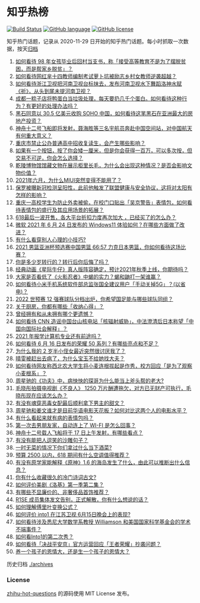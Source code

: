 # 知乎热榜
[![Build Status](https://github.com/ToWeLong/zhihu-hot-questions/workflows/CI/badge.svg)](https://github.com/ToWeLong/zhihu-hot-questions/actions)
[![GitHub language](https://img.shields.io/badge/language-golang-orange.svg)](https://golang.org/)
[![GitHub license](https://img.shields.io/github/license/ToWeLong/zhihu-hot-questions)](https://github.com/ToWeLong/zhihu-hot-questions/blob/main/LICENSE)

知乎热门话题，记录从 2020-11-29 日开始的知乎热门话题。每小时抓取一次数据，按天[归档](./archives)

<!-- BEGIN -->

1. [如何看待 98 年女孩毕业后回村当支书，称「接受高等教育不是为了摆脱贫困，而是帮家乡脱贫」？](https://www.zhihu.com/question/465207940)
1. [如何看待网红芈十四教师编制考试萝卜坑被励志乡村女教师逆袭超越？](https://www.zhihu.com/question/465163742)
1. [如何看待浙江卫视把河南卫视台标抹去，发布河南卫视水下舞蹈洛神水赋《祈》，从头到尾未提河南卫视？](https://www.zhihu.com/question/465063765)
1. [成都一粽子店将鸭蛋白当垃圾处理，每天要扔几千个蛋白。如何看待这种行为？有更好的处理办法吗？](https://www.zhihu.com/question/464471406)
1. [黑石同意以 30.5 亿美元收购 SOHO 中国，如何看待这笔黑石在亚洲最大的房地产投资？](https://www.zhihu.com/question/465393675)
1. [神舟十二号飞船即将发射，聂海胜等三名宇航员奔赴中国空间站，对中国航天有何重大意义？](https://www.zhihu.com/question/465393063)
1. [重庆市禁止公办普通高中招收复读生，会产生哪些影响？](https://www.zhihu.com/question/465388410)
1. [如果有一个按钮，按了你会矮一厘米，但是你会获得一百万，可以多次按，但交易不可逆，你会怎么选择？](https://www.zhihu.com/question/367519449)
1. [乾陵博物馆馆藏文物在展示柜里长毛，为什么会出现这种情况？是否会影响文物价值？](https://www.zhihu.com/question/465179682)
1. [2021年六月，为什么MIUI突然变得不能用了？](https://www.zhihu.com/question/464439883)
1. [保罗被曝新冠检测呈阳性，此前他触发了联盟健康与安全协议，这将对太阳有怎样的影响？](https://www.zhihu.com/question/465408333)
1. [重庆一高校学生为防止外卖被偷，在校门口贴出「吴京警告」表情包，如何看待表情包的盛行及其应用场景的拓展？](https://www.zhihu.com/question/465131961)
1. [618最后一波开售，各大平台折扣力度再次加大 ，已经买了的怎么办？](https://www.zhihu.com/question/465206197)
1. [微软 2021 年 6 月 24 日发布的 Windows11 体验如何？在哪些方面做了改进？](https://www.zhihu.com/question/465279770)
1. [有什么看穿别人心理的小技巧?](https://www.zhihu.com/question/349419279)
1. [2021 男篮亚洲杯预选赛中国男篮 66:57 力克日本男篮，你如何看待这场比赛？](https://www.zhihu.com/question/465335366)
1. [你是多少岁转行的？转行后你后悔了吗？](https://www.zhihu.com/question/420770266)
1. [经典动画《星际牛仔》真人版阵容确定，预计2021年秋季上线，你期待吗？](https://www.zhihu.com/question/464080191)
1. [大家是否看低了《火影忍者》中蝎的实力？蝎和鼬打一架谁赢？](https://www.zhihu.com/question/464702791)
1. [如何看待小米手机系统软件部总监张国全建议用户「手动关掉5G」？(以省电)？](https://www.zhihu.com/question/464463766)
1. [2022 世预赛 12 强赛球队分档出炉，你希望国足能与哪些球队同组？](https://www.zhihu.com/question/465258786)
1. [关于厨房，你都有哪些「收纳心得」？](https://www.zhihu.com/question/455509376)
1. [曾经拥有和从未拥有哪个更遗憾？](https://www.zhihu.com/question/463488790)
1. [如何看待 CNN 造谣中国台山核电站「核辐射威胁」，中法澄清后日本称望「中国向国际社会解释」？](https://www.zhihu.com/question/465318332)
1. [2021 年报学计算机专业还有前途吗？](https://www.zhihu.com/question/458339006)
1. [如何看待 6 月 16 日发布的荣耀 50 系列？有哪些亮点和不足？](https://www.zhihu.com/question/464503288)
1. [为什么我的 2 岁半小侄女最近突然很讨厌我了？](https://www.zhihu.com/question/464633812)
1. [晴雯被赶出去病了，为什么宝玉不给她找大夫？](https://www.zhihu.com/question/464950110)
1. [如何看待网友称西北农大学生将小麦连根拔起是作秀，校方回应「是为了观察小麦根系」？](https://www.zhihu.com/question/465265604)
1. [周星驰的《功夫》中，病怏怏的琛哥为什么能当上斧头帮的老大?](https://www.zhihu.com/question/460071485)
1. [毛晓彤拍摄电视剧《不良人》 1250 万片酬遭拖欠，对方已无财产可执行，毛晓彤现在应该怎么办？](https://www.zhihu.com/question/465208835)
1. [有没有魂穿恶毒女配最后顺利拿下男主的甜文？](https://www.zhihu.com/question/445174404)
1. [周星驰和姜文谁才是目前华语电影天花板？如何对比这两个人的电影水平？](https://www.zhihu.com/question/463799369)
1. [有什么看起来就有病的表情包吗？](https://www.zhihu.com/question/459596154)
1. [第一次去男朋友家，自动连上了 WI-FI 是怎么回事？](https://www.zhihu.com/question/464961722)
1. [神舟十二号载人飞船将于 17 日上午发射，有哪些看点？](https://www.zhihu.com/question/465272474)
1. [有没有能把人逗笑的沙雕句子？](https://www.zhihu.com/question/465106856)
1. [一时无菜的情况下你们拿过什么当下酒菜?](https://www.zhihu.com/question/441373755)
1. [预算 2500 以内，618 期间有什么空调值得推荐？](https://www.zhihu.com/question/458511177)
1. [有没有原学家能解释《原神》1.6 的海岛发生了什么，由此可以推断出什么信息？](https://www.zhihu.com/question/465176624)
1. [你有什么收藏很久的冷门诗词古文?](https://www.zhihu.com/question/446560681)
1. [如何评价美剧《洛基》第一季第二集？](https://www.zhihu.com/question/465306226)
1. [有哪些不显廉价的、非奢侈品首饰推荐？](https://www.zhihu.com/question/38580281)
1. [R1SE 成员集体发文告别，正式解散，你有什么想说的话？](https://www.zhihu.com/question/464906683)
1. [如何理解傅里叶变换公式？](https://www.zhihu.com/question/19714540)
1. [如何评价 into1 在江苏卫视 6月15日晚会上的表现?](https://www.zhihu.com/question/465098736)
1. [如何看待涉及悉尼大学数学系教授 Williamson 和美国国家科学基金会的学术不端事件？](https://www.zhihu.com/question/464493125)
1. [如何看Into1的第二次秀？](https://www.zhihu.com/question/465218190)
1. [如何看待「决战平安京」官方运营回应「王者荣耀」抄袭问题？](https://www.zhihu.com/question/465195776)
1. [养一个孩子的恩情大，还是生一个孩子的恩情大？](https://www.zhihu.com/question/344589485)

<!-- END -->

历史归档 [./archives](./archives)


### License
[zhihu-hot-questions](https://github.com/towelong/zhihu-hot-questions) 的源码使用 MIT License 发布。